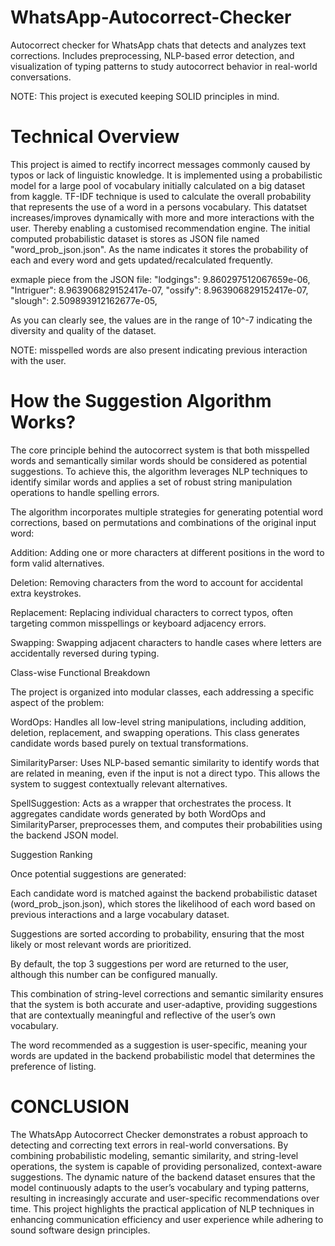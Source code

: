 # WhatsApp-Autocorrect-Checker
Autocorrect checker for WhatsApp chats that detects and analyzes text corrections. Includes preprocessing, NLP-based error detection, and visualization of typing patterns to study autocorrect behavior in real-world conversations.

NOTE: This project is executed keeping SOLID principles in mind.

# Technical Overview
This project is aimed to rectify incorrect messages commonly caused by typos or lack of linguistic knowledge. 
It is implemented using a probabilistic model for a large pool of vocabulary initially calculated on a big dataset from kaggle.
TF-IDF technique is used to calculate the overall probability that represents the use of a word in a persons vocabulary.
This datatset increases/improves dynamically with more and more interactions with the user. Thereby enabling a customised recommendation engine.
The initial computed probabilistic dataset is stores as JSON file named "word_prob_json.json". As the name indicates it stores the probability of each and every word and gets updated/recalculated frequently.

exmaple piece from the JSON file:
"lodgings": 9.860297512067659e-06,
  "Intriguer": 8.963906829152417e-07,
  "ossify": 8.963906829152417e-07,
  "slough": 2.509893912162677e-05,

As you can clearly see, the values are in the range of 10^-7 indicating the diversity and quality of the dataset.

NOTE: misspelled words are also present indicating previous interaction with the user.

# How the Suggestion Algorithm Works?

The core principle behind the autocorrect system is that both misspelled words and semantically similar words should be considered as potential suggestions. To achieve this, the algorithm leverages NLP techniques to identify similar words and applies a set of robust string manipulation operations to handle spelling errors.

The algorithm incorporates multiple strategies for generating potential word corrections, based on permutations and combinations of the original input word:

Addition: Adding one or more characters at different positions in the word to form valid alternatives.

Deletion: Removing characters from the word to account for accidental extra keystrokes.

Replacement: Replacing individual characters to correct typos, often targeting common misspellings or keyboard adjacency errors.

Swapping: Swapping adjacent characters to handle cases where letters are accidentally reversed during typing.

Class-wise Functional Breakdown

The project is organized into modular classes, each addressing a specific aspect of the problem:

WordOps: Handles all low-level string manipulations, including addition, deletion, replacement, and swapping operations. This class generates candidate words based purely on textual transformations.

SimilarityParser: Uses NLP-based semantic similarity to identify words that are related in meaning, even if the input is not a direct typo. This allows the system to suggest contextually relevant alternatives.

SpellSuggestion: Acts as a wrapper that orchestrates the process. It aggregates candidate words generated by both WordOps and SimilarityParser, preprocesses them, and computes their probabilities using the backend JSON model.

Suggestion Ranking

Once potential suggestions are generated:

Each candidate word is matched against the backend probabilistic dataset (word_prob_json.json), which stores the likelihood of each word based on previous interactions and a large vocabulary dataset.

Suggestions are sorted according to probability, ensuring that the most likely or most relevant words are prioritized.

By default, the top 3 suggestions per word are returned to the user, although this number can be configured manually.

This combination of string-level corrections and semantic similarity ensures that the system is both accurate and user-adaptive, providing suggestions that are contextually meaningful and reflective of the user’s own vocabulary.


The word recommended as a suggestion is user-specific, meaning your words are updated in the backend probabilistic model that determines the preference of listing.

# CONCLUSION

The WhatsApp Autocorrect Checker demonstrates a robust approach to detecting and correcting text errors in real-world conversations. By combining probabilistic modeling, semantic similarity, and string-level operations, the system is capable of providing personalized, context-aware suggestions. The dynamic nature of the backend dataset ensures that the model continuously adapts to the user’s vocabulary and typing patterns, resulting in increasingly accurate and user-specific recommendations over time. This project highlights the practical application of NLP techniques in enhancing communication efficiency and user experience while adhering to sound software design principles.
